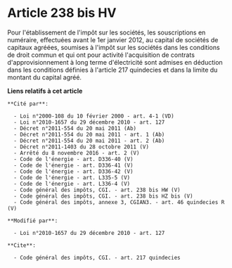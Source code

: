 # Article 238 bis HV

Pour l'établissement de l'impôt sur les sociétés, les souscriptions en numéraire, effectuées avant le 1er janvier 2012, au
capital de sociétés de capitaux agréées, soumises à l'impôt sur les sociétés dans les conditions de droit commun et qui ont
pour activité l'acquisition de contrats d'approvisionnement à long terme d'électricité sont admises en déduction dans les
conditions définies à l'article 217 quindecies et dans la limite du montant du capital agréé.

**Liens relatifs à cet article**

	**Cité par**:

	  - Loi n°2000-108 du 10 février 2000 - art. 4-1 (VD)
	  - Loi n°2010-1657 du 29 décembre 2010 - art. 127
	  - Décret n°2011-554 du 20 mai 2011 (Ab)
	  - Décret n°2011-554 du 20 mai 2011 - art. 1 (Ab)
	  - Décret n°2011-554 du 20 mai 2011 - art. 2 (Ab)
	  - Décret n°2011-1403 du 28 octobre 2011 (V)
	  - Arrêté du 8 novembre 2016 - art. 2 (V)
	  - Code de l'énergie - art. D336-40 (V)
	  - Code de l'énergie - art. D336-41 (V)
	  - Code de l'énergie - art. D336-42 (V)
	  - Code de l'énergie - art. L335-5 (V)
	  - Code de l'énergie - art. L336-4 (V)
	  - Code général des impôts, CGI. - art. 238 bis HW (V)
	  - Code général des impôts, CGI. - art. 238 bis HZ bis (V)
	  - Code général des impôts, annexe 3, CGIAN3. - art. 46 quindecies R (V)

	**Modifié par**:

	  - Loi n°2010-1657 du 29 décembre 2010 - art. 127

	**Cite**:

	  - Code général des impôts, CGI. - art. 217 quindecies

